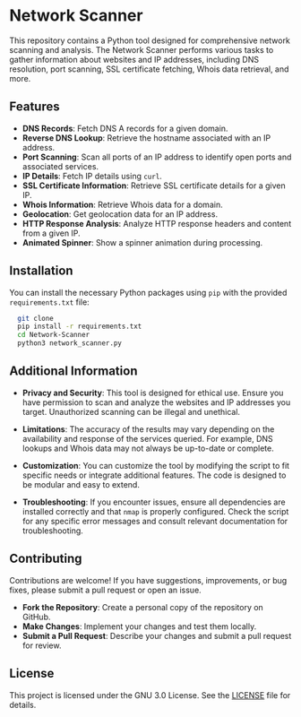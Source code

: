 # Network Scanner

This repository contains a Python tool designed for comprehensive network scanning and analysis. The Network Scanner performs various tasks to gather information about websites and IP addresses, including DNS resolution, port scanning, SSL certificate fetching, Whois data retrieval, and more.

## Features

- **DNS Records**: Fetch DNS A records for a given domain.
- **Reverse DNS Lookup**: Retrieve the hostname associated with an IP address.
- **Port Scanning**: Scan all ports of an IP address to identify open ports and associated services.
- **IP Details**: Fetch IP details using `curl`.
- **SSL Certificate Information**: Retrieve SSL certificate details for a given IP.
- **Whois Information**: Retrieve Whois data for a domain.
- **Geolocation**: Get geolocation data for an IP address.
- **HTTP Response Analysis**: Analyze HTTP response headers and content from a given IP.
- **Animated Spinner**: Show a spinner animation during processing.

## Installation

You can install the necessary Python packages using `pip` with the provided `requirements.txt` file:

```bash
  git clone 
  pip install -r requirements.txt
  cd Network-Scanner
  python3 network_scanner.py
```

## Additional Information

- **Privacy and Security**: This tool is designed for ethical use. Ensure you have permission to scan and analyze the websites and IP addresses you target. Unauthorized scanning can be illegal and unethical.

- **Limitations**: The accuracy of the results may vary depending on the availability and response of the services queried. For example, DNS lookups and Whois data may not always be up-to-date or complete.

- **Customization**: You can customize the tool by modifying the script to fit specific needs or integrate additional features. The code is designed to be modular and easy to extend.

- **Troubleshooting**: If you encounter issues, ensure all dependencies are installed correctly and that `nmap` is properly configured. Check the script for any specific error messages and consult relevant documentation for troubleshooting.

## Contributing

Contributions are welcome! If you have suggestions, improvements, or bug fixes, please submit a pull request or open an issue.

- **Fork the Repository**: Create a personal copy of the repository on GitHub.
- **Make Changes**: Implement your changes and test them locally.
- **Submit a Pull Request**: Describe your changes and submit a pull request for review.

## License

This project is licensed under the GNU 3.0 License. See the [LICENSE](LICENSE) file for details.


